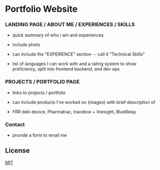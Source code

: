 # Portfolio Website

### LANDING PAGE / ABOUT ME / EXPERIENCES / SKILLS

- quick summary of who i am and experiences

- include photo

- can include the "EXPERIENCE" section -- call it "Technical Skills"

- list of languages I can work with and a rating system to show proficiency, split into frontend backend, and dev ops

### PROJECTS / PORTFOLIO PAGE

- links to projects / portfolio 

- can include products I've worked on (images) with brief description of 

- FRR deki device, Pharmatrac, tracebox + linesight, BlueRelay

### Contact

- provide a form to email me

## License

[MIT](https://choosealicense.com/licenses/mit/)
